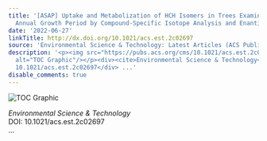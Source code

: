 ```yaml
---
title: '[ASAP] Uptake and Metabolization of HCH Isomers in Trees Examined over an
  Annual Growth Period by Compound-Specific Isotope Analysis and Enantiomer Fractionation'
date: '2022-06-27'
linkTitle: http://dx.doi.org/10.1021/acs.est.2c02697
source: 'Environmental Science & Technology: Latest Articles (ACS Publications)'
description: '<p><img src="https://pubs.acs.org/cms/10.1021/acs.est.2c02697/asset/images/medium/es2c02697_0007.gif"
  alt="TOC Graphic"/></p><div><cite>Environmental Science & Technology</cite></div><div>DOI:
  10.1021/acs.est.2c02697</div> ...'
disable_comments: true
---
```

<p><img src="https://pubs.acs.org/cms/10.1021/acs.est.2c02697/asset/images/medium/es2c02697_0007.gif" alt="TOC Graphic"/></p><div><cite>Environmental Science & Technology</cite></div><div>DOI: 10.1021/acs.est.2c02697</div> ...